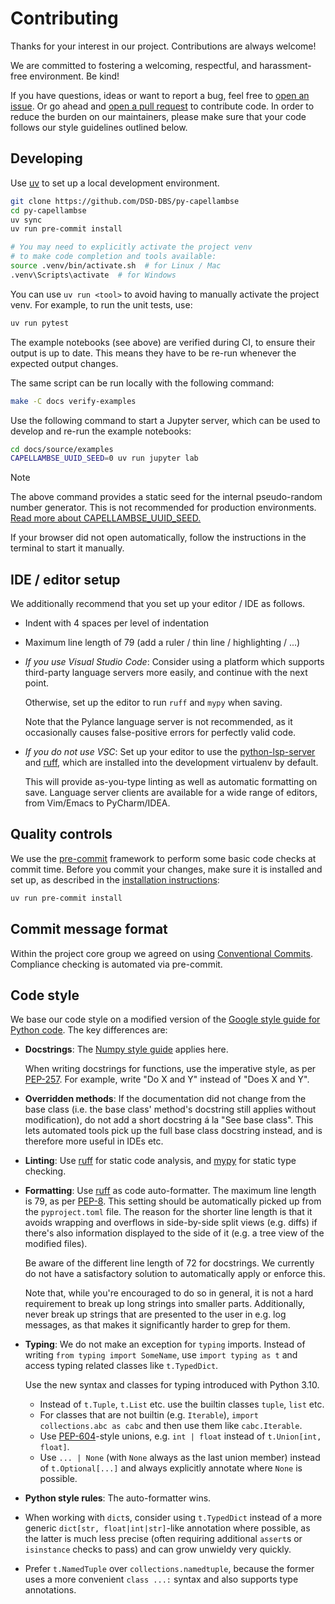 <!--
 ~ SPDX-FileCopyrightText: Copyright DB InfraGO AG
 ~ SPDX-License-Identifier: Apache-2.0
 -->

Contributing
============

Thanks for your interest in our project. Contributions are always welcome!

We are committed to fostering a welcoming, respectful, and harassment-free
environment. Be kind!

If you have questions, ideas or want to report a bug, feel free to [open an
issue]. Or go ahead and [open a pull request] to contribute code. In order to
reduce the burden on our maintainers, please make sure that your code follows
our style guidelines outlined below.

[open an issue]: https://github.com/DSD-DBS/py-capellambse/issues
[open a pull request]: https://github.com/DSD-DBS/py-capellambse/pulls

Developing
----------

Use [uv](https://docs.astral.sh/uv/) to set up a local development environment.

```bash
git clone https://github.com/DSD-DBS/py-capellambse
cd py-capellambse
uv sync
uv run pre-commit install

# You may need to explicitly activate the project venv
# to make code completion and tools available:
source .venv/bin/activate.sh  # for Linux / Mac
.venv\Scripts\activate  # for Windows
```

You can use `uv run <tool>` to avoid having to manually activate the project
venv. For example, to run the unit tests, use:

```sh
uv run pytest
```

The example notebooks (see above) are verified during CI, to ensure their
output is up to date. This means they have to be re-run whenever the expected
output changes.

The same script can be run locally with the following command:

```sh
make -C docs verify-examples
```

Use the following command to start a Jupyter server, which can be used to
develop and re-run the example notebooks:

```bash
cd docs/source/examples
CAPELLAMBSE_UUID_SEED=0 uv run jupyter lab
```

> [!NOTE]
> The above command provides a static seed for the internal pseudo-random
> number generator. This is not recommended for production environments. [Read
> more about
> CAPELLAMBSE_UUID_SEED.](https://dsd-dbs.github.io/py-capellambse/start/envvars.html)

If your browser did not open automatically, follow the instructions in the
terminal to start it manually.

IDE / editor setup
------------------

We additionally recommend that you set up your editor / IDE as follows.

- Indent with 4 spaces per level of indentation

- Maximum line length of 79 (add a ruler / thin line / highlighting / ...)

- *If you use Visual Studio Code*: Consider using a platform which supports
  third-party language servers more easily, and continue with the next point.

  Otherwise, set up the editor to run `ruff` and `mypy` when saving.

  Note that the Pylance language server is not recommended, as it occasionally
  causes false-positive errors for perfectly valid code.

- *If you do not use VSC*: Set up your editor to use the [python-lsp-server]
  and [ruff], which are installed into the development virtualenv by default.

  This will provide as-you-type linting as well as automatic formatting on
  save. Language server clients are available for a wide range of editors, from
  Vim/Emacs to PyCharm/IDEA.

Quality controls
----------------

We use the [pre-commit] framework to perform some basic code checks at commit
time. Before you commit your changes, make sure it is installed and set up, as
described in the [installation instructions](#Developing):

```bash
uv run pre-commit install
```

Commit message format
---------------------

Within the project core group we agreed on using [Conventional
Commits](https://www.conventionalcommits.org/en/v1.0.0/#summary). Compliance
checking is automated via pre-commit.

Code style
----------

We base our code style on a modified version of the [Google style guide for
Python code]. The key differences are:

- **Docstrings**: The [Numpy style guide] applies here.

  When writing docstrings for functions, use the imperative style, as per
  [PEP-257]. For example, write "Do X and Y" instead of "Does X and Y".

- **Overridden methods**: If the documentation did not change from the base
  class (i.e. the base class' method's docstring still applies without
  modification), do not add a short docstring á la "See base class". This lets
  automated tools pick up the full base class docstring instead, and is
  therefore more useful in IDEs etc.

- **Linting**: Use [ruff] for static code analysis, and [mypy] for static type
  checking.

- **Formatting**: Use [ruff] as code auto-formatter. The maximum line length is
  79, as per [PEP-8]. This setting should be automatically picked up from the
  `pyproject.toml` file. The reason for the shorter line length is that it
  avoids wrapping and overflows in side-by-side split views (e.g. diffs) if
  there's also information displayed to the side of it (e.g. a tree view of the
  modified files).

  Be aware of the different line length of 72 for docstrings. We currently do
  not have a satisfactory solution to automatically apply or enforce this.

  Note that, while you're encouraged to do so in general, it is not a hard
  requirement to break up long strings into smaller parts. Additionally, never
  break up strings that are presented to the user in e.g. log messages, as that
  makes it significantly harder to grep for them.

- **Typing**: We do not make an exception for `typing` imports. Instead of
  writing `from typing import SomeName`, use `import typing as t` and access
  typing related classes like `t.TypedDict`.

  Use the new syntax and classes for typing introduced with Python 3.10.

  - Instead of `t.Tuple`, `t.List` etc. use the builtin classes `tuple`, `list`
    etc.
  - For classes that are not builtin (e.g. `Iterable`), `import collections.abc
    as cabc` and then use them like `cabc.Iterable`.
  - Use [PEP-604]-style unions, e.g. `int | float` instead of `t.Union[int,
    float]`.
  - Use `... | None` (with `None` always as the last union member) instead of
    `t.Optional[...]` and always explicitly annotate where `None` is possible.

- **Python style rules**: The auto-formatter wins.

- When working with `dict`s, consider using `t.TypedDict` instead of a more
  generic `dict[str, float|int|str]`-like annotation where possible, as the
  latter is much less precise (often requiring additional `assert`s or
  `isinstance` checks to pass) and can grow unwieldy very quickly.

- Prefer `t.NamedTuple` over `collections.namedtuple`, because the former uses
  a more convenient `class ...:` syntax and also supports type annotations.

[google style guide for python code]:
  https://google.github.io/styleguide/pyguide.html
[mypy]: https://github.com/python/mypy
[numpy style guide]:
  https://numpydoc.readthedocs.io/en/latest/format.html#docstring-standard
[pep-8]: https://www.python.org/dev/peps/pep-0008/
[pep-257]: https://peps.python.org/pep-0257/
[pep-604]: https://www.python.org/dev/peps/pep-0604/
[pre-commit]: https://pre-commit.com/
[python-lsp-server]: https://github.com/python-lsp/python-lsp-server
[ruff]: https://github.com/astral-sh/ruff
